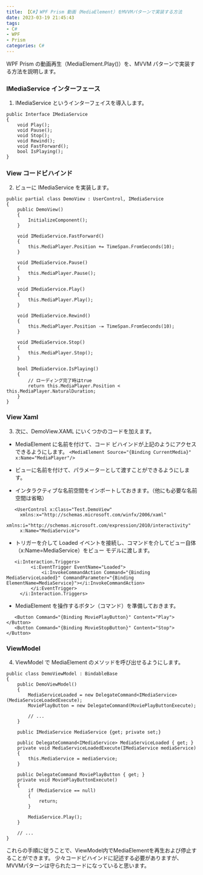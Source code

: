 ```yaml
---
title: 【C#】WPF Prism 動画（MediaElement）をMVVMパターンで実装する方法
date: 2023-03-19 21:45:43
tags:
- C#
- WPF
- Prism
categories: C#
---
```


WPF Prism の動画再生（MediaElement.Play()）を、MVVM パターンで実装する方法を説明します。

### IMediaService インターフェース

1. IMediaService というインターフェイスを導入します。

```
public Interface IMediaService
{
    void Play();
    void Pause();
    void Stop();
    void Rewind();
    void FastForward();
    bool IsPlaying();
}
```

### View コードビハインド

2. ビューに IMediaService を実装します。

```
public partial class DemoView : UserControl, IMediaService
{
    public DemoView()
    {
        InitializeComponent();
    }

    void IMediaService.FastForward()
    {
        this.MediaPlayer.Position += TimeSpan.FromSeconds(10);
    }

    void IMediaService.Pause()
    {
        this.MediaPlayer.Pause();
    }

    void IMediaService.Play()
    {
        this.MediaPlayer.Play();
    }

    void IMediaService.Rewind()
    {
        this.MediaPlayer.Position -= TimeSpan.FromSeconds(10);
    }

    void IMediaService.Stop()
    {
        this.MediaPlayer.Stop();
    }

    bool IMediaService.IsPlaying()
    {
        // ローディング完了時はtrue
        return this.MediaPlayer.Position < this.MediaPlayer.NaturalDuration;
    }
}
```

### View Xaml

3. 次に、DemoView.XAML にいくつかのコードを加えます。

- MediaElement に名前を付けて、コード ビハインドが上記のようにアクセスできるようにします。
   `<MediaElement Source="{Binding CurrentMedia}" x:Name="MediaPlayer"/>`

- ビューに名前を付けて、パラメーターとして渡すことができるようにします。
- インタラクティブな名前空間をインポートしておきます。（他にも必要な名前空間は省略）

```
   <UserControl x:Class="Test.DemoView"
     xmlns:x="http://schemas.microsoft.com/winfx/2006/xaml"
     xmlns:i="http://schemas.microsoft.com/expression/2010/interactivity"
     x:Name="MediaService">
```

- トリガーを介して Loaded イベントを接続し、コマンドを介してビュー自体（x:Name=MediaService）をビュー モデルに渡します。

```
   <i:Interaction.Triggers>
         <i:EventTrigger EventName="Loaded">
             <i:InvokeCommandAction Command="{Binding MediaServiceLoaded}" CommandParameter="{Binding ElementName=MediaService}"></i:InvokeCommandAction>
         </i:EventTrigger>
     </i:Interaction.Triggers>
```
- MediaElement を操作するボタン（コマンド）を準備しておきます。
```
   <Button Command="{Binding MoviePlayButton}" Content="Play"></Button> 
   <Button Command="{Binding MovieStopButton}" Content="Stop"></Button> 
```

### ViewModel

4. ViewModel で MediaElement のメソッドを呼び出せるようにします。

```
public class DemoViewModel : BindableBase
{
    public DemoViewModel()
    {
        MediaServiceLoaded = new DelegateCommand<IMediaService>(MediaServiceLoadedExecute);
        MoviePlayButton = new DelegateCommand(MoviePlayButtonExecute);

        // ...
    }

    public IMediaService MediaService {get; private set;}

    public DelegateCommand<IMediaService> MediaServiceLoaded { get; }
    private void MediaServiceLoadedExecute(IMediaService mediaService)
    {
        this.MediaService = mediaService;
    }

    public DelegateCommand MoviePlayButton { get; }
    private void MoviePlayButtonExecute()
    {
        if (MediaService == null)
        {
            return;
        }

        MediaService.Play();
    }

    // ...
}
```

これらの手順に従うことで、ViewModel内でMediaElementを再生および停止することができます。
少々コードビハインドに記述する必要がありますが、MVVMパターンは守られたコードになっていると思います。